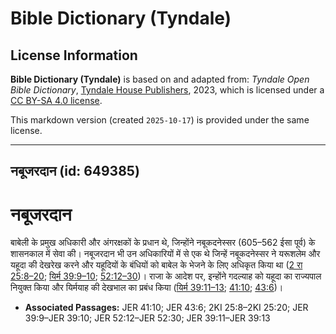 # Bible Dictionary (Tyndale)

## License Information

**Bible Dictionary (Tyndale)** is based on and adapted from: _Tyndale Open Bible Dictionary_, [Tyndale House Publishers](https://tyndaleopenresources.com/), 2023, which is licensed under a [CC BY-SA 4.0 license](https://creativecommons.org/licenses/by-sa/4.0/legalcode.en).

This markdown version (created `2025-10-17`) is provided under the same license.



--------------------------------

## नबूजरदान (id: 649385)

नबूजरदान
========

बाबेली के प्रमुख अधिकारी और अंगरक्षकों के प्रधान थे, जिन्होंने नबूकदनेस्सर (605–562 ईसा पूर्व) के शासनकाल में सेवा की। नबूजरदान भी उन अधिकारियों में से एक थे जिन्हें नबूकदनेस्सर ने यरूशलेम और यहूदा की देखरेख करने और यहूदियों के बंधियों को बाबेल के भेजने के लिए अधिकृत किया था ([2 रा 25:8–20](https://ref.ly/2Kgs25:8-2Kgs25:20); [यिर्म 39:9–10](https://ref.ly/Jer39:9-Jer39:10); [52:12–30](https://ref.ly/Jer52:12-Jer52:30))। राजा के आदेश पर, इन्होंने गदल्याह को यहूदा का राज्यपाल नियुक्त किया और यिर्मयाह की देखभाल का प्रबंध किया ([यिर्म 39:11–13](https://ref.ly/Jer39:11-Jer39:13); [41:10](https://ref.ly/Jer41:10); [43:6](https://ref.ly/Jer43:6))।

* **Associated Passages:** JER 41:10; JER 43:6; 2KI 25:8–2KI 25:20; JER 39:9–JER 39:10; JER 52:12–JER 52:30; JER 39:11–JER 39:13

